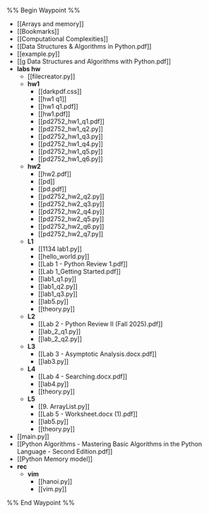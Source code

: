 %% Begin Waypoint %%
- [[Arrays and memory]]
- [[Bookmarks]]
- [[Computational Complexities]]
- [[Data Structures & Algorithms in Python.pdf]]
- [[example.py]]
- [[g Data Structures and Algorithms with Python.pdf]]
- **labs hw**
	- [[filecreator.py]]
	- **hw1**
		- [[darkpdf.css]]
		- [[hw1 q1]]
		- [[hw1 q1.pdf]]
		- [[hw1.pdf]]
		- [[pd2752_hw1_q1.pdf]]
		- [[pd2752_hw1_q2.py]]
		- [[pd2752_hw1_q3.py]]
		- [[pd2752_hw1_q4.py]]
		- [[pd2752_hw1_q5.py]]
		- [[pd2752_hw1_q6.py]]
	- **hw2**
		- [[hw2.pdf]]
		- [[pd]]
		- [[pd.pdf]]
		- [[pd2752_hw2_q2.py]]
		- [[pd2752_hw2_q3.py]]
		- [[pd2752_hw2_q4.py]]
		- [[pd2752_hw2_q5.py]]
		- [[pd2752_hw2_q6.py]]
		- [[pd2752_hw2_q7.py]]
	- **L1**
		- [[1134 lab1.py]]
		- [[hello_world.py]]
		- [[Lab 1 - Python Review 1.pdf]]
		- [[Lab 1_Getting Started.pdf]]
		- [[lab1_q1.py]]
		- [[lab1_q2.py]]
		- [[lab1_q3.py]]
		- [[lab5.py]]
		- [[theory.py]]
	- **L2**
		- [[Lab 2 - Python Review II (Fall 2025).pdf]]
		- [[lab_2_q1.py]]
		- [[lab_2_q2.py]]
	- **L3**
		- [[Lab 3 - Asymptotic Analysis.docx.pdf]]
		- [[lab3.py]]
	- **L4**
		- [[Lab 4 - Searching.docx.pdf]]
		- [[lab4.py]]
		- [[theory.py]]
	- **L5**
		- [[9. ArrayList.py]]
		- [[Lab 5 - Worksheet.docx (1).pdf]]
		- [[lab5.py]]
		- [[theory.py]]
- [[main.py]]
- [[Python Algorithms - Mastering Basic Algorithms in the Python Language - Second Edition.pdf]]
- [[Python Memory model]]
- **rec**
	- **vim**
		- [[hanoi.py]]
		- [[vim.py]]

%% End Waypoint %%